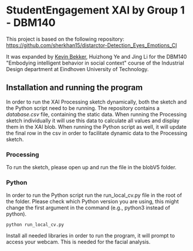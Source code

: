 # StudentEngagement XAI by Group 1 - DBM140
This project is based on the following repository: https://github.com/sherkhan15/distarctor-Detection_Eyes_Emotions_CI

It was expanded by [Kevin Bekker](https://github.com/KevinBekker), Huizhong Ye and Jing Li for the DBM140 "Embodying intelligent behavior in social context" course of the Industrial Design department at Eindhoven University of Technology.

## Installation and running the program
In order to run the XAI Processing sketch dynamically, both the sketch and the Python script need to be running. The repository contains a _database.csv_ file, containing the static data. When running the Processing sketch individually it will use this data to calculate all values and display them in the XAI blob. 
When running the Python script as well, it will update the final row in the csv in order to facilitate dynamic data to the Processing sketch.

### Processing
To run the sketch, please open up and run the file in the blobV5 folder.

### Python
In order to run the Python script run the run_local_cv.py file in the root of the folder. Please check which Python version you are using, this might change the first argument in the command (e.g., python3 instead of python).

```
python run_local_cv.py
```

Install all needed libraries in order to run the program, it will prompt to access your webcam. This is needed for the facial analysis.

